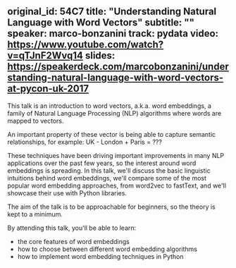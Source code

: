 original_id: 54C7
title: "Understanding Natural Language with Word Vectors"
subtitle: ""
speaker: marco-bonzanini
track: pydata
video: https://www.youtube.com/watch?v=qTJnF2Wvq14
slides: https://speakerdeck.com/marcobonzanini/understanding-natural-language-with-word-vectors-at-pycon-uk-2017
---
This talk is an introduction to word vectors, a.k.a. word embeddings, 
a family of Natural Language Processing (NLP) algorithms
where words are mapped to vectors.

An important property of these vector is
being able to capture semantic relationships,
for example:
UK - London + Paris = ???

These techniques have been driving important improvements in many NLP applications
over the past few years, so the interest around word embeddings is spreading.
In this talk, we'll discuss the basic linguistic intuitions behind word embeddings, 
we'll compare some of the most popular word embedding approaches, from word2vec
to fastText, and we'll showcase their use with Python libraries.

The aim of the talk is to be approachable for beginners,
so the theory is kept to a minimum.

By attending this talk, you'll be able to learn:
- the core features of word embeddings
- how to choose between different word embedding algorithms
- how to implement word embedding techniques in Python

